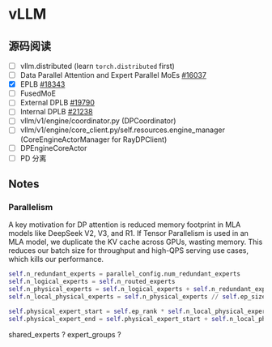# vLLM

## 源码阅读

- [ ] vllm.distributed (learn `torch.distributed` first)
- [ ] Data Parallel Attention and Expert Parallel MoEs [#16037](https://github.com/vllm-project/vllm/issues/16037)
- [x] EPLB [#18343](https://github.com/vllm-project/vllm/pull/18343)
- [ ] FusedMoE
- [ ] External DPLB [#19790](https://github.com/vllm-project/vllm/pull/19790)
- [ ] Internal DPLB [#21238](https://github.com/vllm-project/vllm/pull/21238)
- [ ] vllm/v1/engine/coordinator.py (DPCoordinator)
- [ ] vllm/v1/engine/core_client.py/self.resources.engine_manager (CoreEngineActorManager for RayDPClient)
- [ ] DPEngineCoreActor
- [ ] PD 分离

## Notes

### Parallelism

A key motivation for DP attention is reduced memory footprint in MLA models like DeepSeek V2, V3, and R1. If Tensor Parallelism is used in an MLA model, we duplicate the KV cache across GPUs, wasting memory. This reduces our batch size for throughput and high-QPS serving use cases, which kills our performance.

```python
self.n_redundant_experts = parallel_config.num_redundant_experts
self.n_logical_experts = self.n_routed_experts
self.n_physical_experts = self.n_logical_experts + self.n_redundant_experts
self.n_local_physical_experts = self.n_physical_experts // self.ep_size

self.physical_expert_start = self.ep_rank * self.n_local_physical_experts
self.physical_expert_end = self.physical_expert_start + self.n_local_physical_experts
```

shared_experts ?
expert_groups ?
